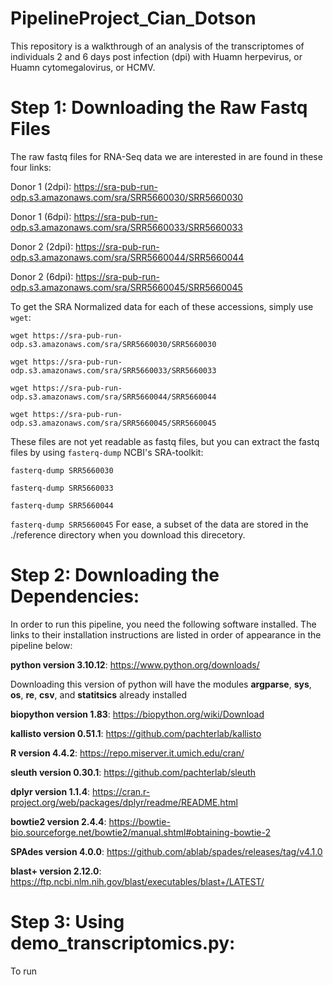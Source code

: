 # PipelineProject_Cian_Dotson
This repository is a walkthrough of an analysis of the transcriptomes of individuals 2 and 6 days post infection (dpi) with Huamn herpevirus, or Huamn cytomegalovirus, or HCMV.

# **Step 1: Downloading the Raw Fastq Files**
The raw fastq files for RNA-Seq data we are interested in are found in these four links:

Donor 1 (2dpi): https://sra-pub-run-odp.s3.amazonaws.com/sra/SRR5660030/SRR5660030

Donor 1 (6dpi): https://sra-pub-run-odp.s3.amazonaws.com/sra/SRR5660033/SRR5660033

Donor 2 (2dpi): https://sra-pub-run-odp.s3.amazonaws.com/sra/SRR5660044/SRR5660044

Donor 2 (6dpi): https://sra-pub-run-odp.s3.amazonaws.com/sra/SRR5660045/SRR5660045

To get the SRA Normalized data for each of these accessions, simply use `wget`:

`wget https://sra-pub-run-odp.s3.amazonaws.com/sra/SRR5660030/SRR5660030`

`wget https://sra-pub-run-odp.s3.amazonaws.com/sra/SRR5660033/SRR5660033`

`wget https://sra-pub-run-odp.s3.amazonaws.com/sra/SRR5660044/SRR5660044`  

`wget https://sra-pub-run-odp.s3.amazonaws.com/sra/SRR5660045/SRR5660045`

These files are not yet readable as fastq files, but you can extract the fastq files by using `fasterq-dump` NCBI's SRA-toolkit:

`fasterq-dump SRR5660030`

`fasterq-dump SRR5660033`

`fasterq-dump SRR5660044`

`fasterq-dump SRR5660045`
For ease, a subset of the data are stored in the ./reference directory when you download this direcetory.

# **Step 2: Downloading the Dependencies**:
In order to run this pipeline, you need the following software installed. The links to their installation instructions are listed in order of appearance in the pipeline below:

**python version 3.10.12**: https://www.python.org/downloads/ 

Downloading this version of python will have the modules **argparse**, **sys**, **os**, **re**, **csv**, and **statitsics** already installed

**biopython version 1.83**: https://biopython.org/wiki/Download 

**kallisto version 0.51.1**: https://github.com/pachterlab/kallisto 

**R version 4.4.2**: https://repo.miserver.it.umich.edu/cran/ 

**sleuth version 0.30.1**: https://github.com/pachterlab/sleuth

**dplyr version 1.1.4**: https://cran.r-project.org/web/packages/dplyr/readme/README.html

**bowtie2 version 2.4.4**: https://bowtie-bio.sourceforge.net/bowtie2/manual.shtml#obtaining-bowtie-2

**SPAdes version 4.0.0**: https://github.com/ablab/spades/releases/tag/v4.1.0

**blast+ version 2.12.0**: https://ftp.ncbi.nlm.nih.gov/blast/executables/blast+/LATEST/

# **Step 3: Using demo_transcriptomics.py**:
To run 




  
